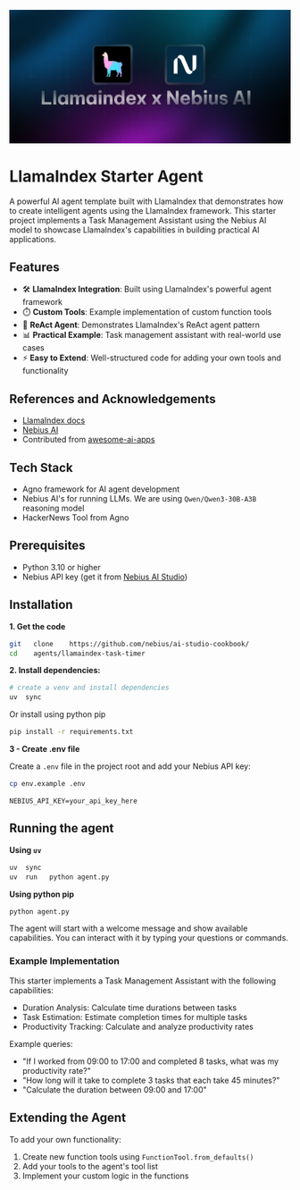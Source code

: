 ![Banner](./banner.png)

# LlamaIndex Starter Agent

A powerful AI agent template built with LlamaIndex that demonstrates how to create intelligent agents using the LlamaIndex framework. This starter project implements a Task Management Assistant using the Nebius AI model to showcase LlamaIndex's capabilities in building practical AI applications.

## Features

- 🛠️ **LlamaIndex Integration**: Built using LlamaIndex's powerful agent framework
- ⏱️ **Custom Tools**: Example implementation of custom function tools
- 🤖 **ReAct Agent**: Demonstrates LlamaIndex's ReAct agent pattern
- 📊 **Practical Example**: Task management assistant with real-world use cases
- ⚡ **Easy to Extend**: Well-structured code for adding your own tools and functionality

## References and Acknowledgements

- [LlamaIndex docs](https://docs.llamaindex.ai/en/stable/)
- [Nebius AI](https://studio.nebius.ai/)
- Contributed from [awesome-ai-apps](https://github.com/Arindam200/awesome-ai-apps)

## Tech Stack

- Agno framework for AI agent development
- Nebius AI's for running LLMs.  We are using `Qwen/Qwen3-30B-A3B` reasoning model 
- HackerNews Tool from Agno

## Prerequisites

- Python 3.10 or higher
- Nebius API key (get it from [Nebius AI Studio](https://studio.nebius.ai/))

## Installation

**1. Get the code**

```bash
git   clone    https://github.com/nebius/ai-studio-cookbook/
cd    agents/llamaindex-task-timer
```

**2. Install dependencies:**

```bash
# create a venv and install dependencies
uv  sync
```

Or install using python pip

```bash
pip install -r requirements.txt
```

**3 - Create .env file**

Create a `.env` file in the project root and add your Nebius API key:

```bash
cp env.example .env
```

```
NEBIUS_API_KEY=your_api_key_here
```

## Running the agent 

**Using `uv`**

```bash
uv  sync
uv  run   python agent.py
```

**Using python pip**

```bash
python agent.py
```

The agent will start with a welcome message and show available capabilities. You can interact with it by typing your questions or commands.

### Example Implementation

This starter implements a Task Management Assistant with the following capabilities:

- Duration Analysis: Calculate time durations between tasks
- Task Estimation: Estimate completion times for multiple tasks
- Productivity Tracking: Calculate and analyze productivity rates

Example queries:

- "If I worked from 09:00 to 17:00 and completed 8 tasks, what was my productivity rate?"
- "How long will it take to complete 3 tasks that each take 45 minutes?"
- "Calculate the duration between 09:00 and 17:00"


## Extending the Agent

To add your own functionality:

1. Create new function tools using `FunctionTool.from_defaults()`
2. Add your tools to the agent's tool list
3. Implement your custom logic in the functions




